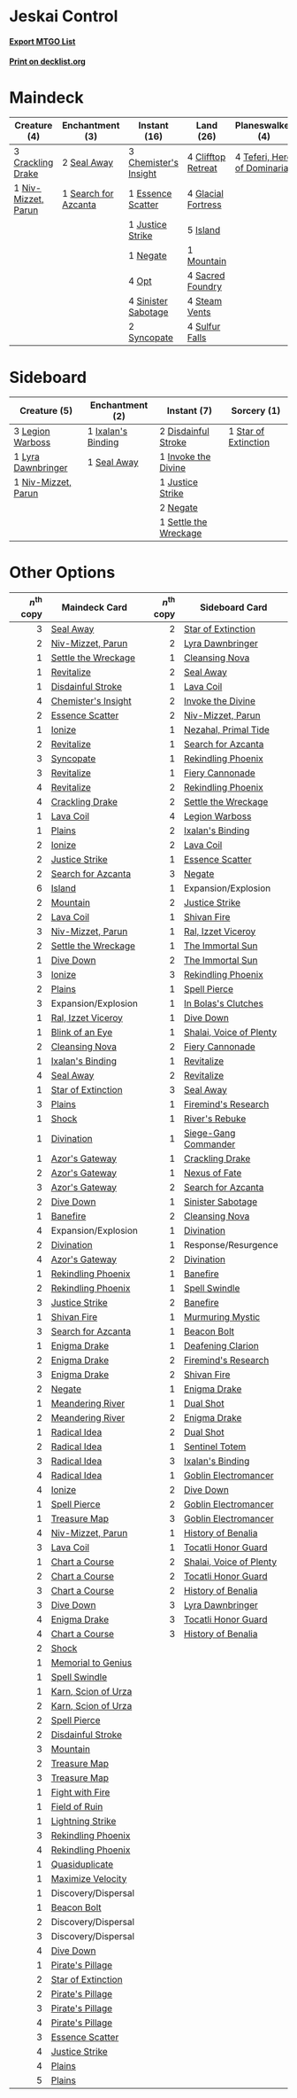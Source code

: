 # Jeskai Control

#### [Export MTGO List](../collection/Jeskai%20Control/Jeskai%20Control.txt)
#### [Print on decklist.org](http://decklist.org/?deckmain=3%09Chemister's%20Insight%0A1%09Cleansing%20Nova%0A4%09Clifftop%20Retreat%0A3%09Crackling%20Drake%0A4%09Deafening%20Clarion%0A1%09Essence%20Scatter%0A2%09Expansion/Explosion%0A4%09Glacial%20Fortress%0A5%09Island%0A1%09Justice%20Strike%0A1%09Mountain%0A1%09Negate%0A1%09Niv-Mizzet,%20Parun%0A4%09Opt%0A4%09Sacred%20Foundry%0A2%09Seal%20Away%0A1%09Search%20for%20Azcanta%0A4%09Sinister%20Sabotage%0A4%09Steam%20Vents%0A4%09Sulfur%20Falls%0A2%09Syncopate%0A4%09Teferi,%20Hero%20of%20Dominaria&deckside=2%09Disdainful%20Stroke%0A1%09Invoke%20the%20Divine%0A1%09Ixalan's%20Binding%0A1%09Justice%20Strike%0A3%09Legion%20Warboss%0A1%09Lyra%20Dawnbringer%0A2%09Negate%0A1%09Niv-Mizzet,%20Parun%0A1%09Seal%20Away%0A1%09Settle%20the%20Wreckage%0A1%09Star%20of%20Extinction)
# Maindeck

|                                         Creature (4)                                         |                                        Enchantment (3)                                        |                                          Instant (16)                                          |                                          Land (26)                                          |                                           Planeswalker (4)                                           |                                         Sorcery (5)                                          |     Unknown (2)     |
|----------------------------------------------------------------------------------------------|-----------------------------------------------------------------------------------------------|------------------------------------------------------------------------------------------------|---------------------------------------------------------------------------------------------|------------------------------------------------------------------------------------------------------|----------------------------------------------------------------------------------------------|---------------------|
|3 [Crackling Drake](http://gatherer.wizards.com/Pages/Card/Details.aspx?multiverseid=452913)  |2 [Seal Away](http://gatherer.wizards.com/Pages/Card/Details.aspx?multiverseid=442919)         |3 [Chemister's Insight](http://gatherer.wizards.com/Pages/Card/Details.aspx?multiverseid=452782)|4 [Clifftop Retreat](http://gatherer.wizards.com/Pages/Card/Details.aspx?multiverseid=241980)|4 [Teferi, Hero of Dominaria](http://gatherer.wizards.com/Pages/Card/Details.aspx?multiverseid=443095)|1 [Cleansing Nova](http://gatherer.wizards.com/Pages/Card/Details.aspx?multiverseid=447145)   |2 Expansion/Explosion|
|1 [Niv-Mizzet, Parun](http://gatherer.wizards.com/Pages/Card/Details.aspx?multiverseid=452942)|1 [Search for Azcanta](http://gatherer.wizards.com/Pages/Card/Details.aspx?multiverseid=435226)|1 [Essence Scatter](http://gatherer.wizards.com/Pages/Card/Details.aspx?multiverseid=438446)    |4 [Glacial Fortress](http://gatherer.wizards.com/Pages/Card/Details.aspx?multiverseid=435416)|                                                                                                      |4 [Deafening Clarion](http://gatherer.wizards.com/Pages/Card/Details.aspx?multiverseid=452915)|                     |
|                                                                                              |                                                                                               |1 [Justice Strike](http://gatherer.wizards.com/Pages/Card/Details.aspx?multiverseid=452932)     |5 [Island](http://gatherer.wizards.com/Pages/Card/Details.aspx?multiverseid=439602)          |                                                                                                      |                                                                                              |                     |
|                                                                                              |                                                                                               |1 [Negate](http://gatherer.wizards.com/Pages/Card/Details.aspx?multiverseid=447135)             |1 [Mountain](http://gatherer.wizards.com/Pages/Card/Details.aspx?multiverseid=439604)        |                                                                                                      |                                                                                              |                     |
|                                                                                              |                                                                                               |4 [Opt](http://gatherer.wizards.com/Pages/Card/Details.aspx?multiverseid=435217)                |4 [Sacred Foundry](http://gatherer.wizards.com/Pages/Card/Details.aspx?multiverseid=405106)  |                                                                                                      |                                                                                              |                     |
|                                                                                              |                                                                                               |4 [Sinister Sabotage](http://gatherer.wizards.com/Pages/Card/Details.aspx?multiverseid=452804)  |4 [Steam Vents](http://gatherer.wizards.com/Pages/Card/Details.aspx?multiverseid=405109)     |                                                                                                      |                                                                                              |                     |
|                                                                                              |                                                                                               |2 [Syncopate](http://gatherer.wizards.com/Pages/Card/Details.aspx?multiverseid=270369)          |4 [Sulfur Falls](http://gatherer.wizards.com/Pages/Card/Details.aspx?multiverseid=241987)    |                                                                                                      |                                                                                              |                     |


# Sideboard

|                                         Creature (5)                                         |                                       Enchantment (2)                                       |                                          Instant (7)                                           |                                          Sorcery (1)                                          |
|----------------------------------------------------------------------------------------------|---------------------------------------------------------------------------------------------|------------------------------------------------------------------------------------------------|-----------------------------------------------------------------------------------------------|
|3 [Legion Warboss](http://gatherer.wizards.com/Pages/Card/Details.aspx?multiverseid=452859)   |1 [Ixalan's Binding](http://gatherer.wizards.com/Pages/Card/Details.aspx?multiverseid=435168)|2 [Disdainful Stroke](http://gatherer.wizards.com/Pages/Card/Details.aspx?multiverseid=446776)  |1 [Star of Extinction](http://gatherer.wizards.com/Pages/Card/Details.aspx?multiverseid=435315)|
|1 [Lyra Dawnbringer](http://gatherer.wizards.com/Pages/Card/Details.aspx?multiverseid=442914) |1 [Seal Away](http://gatherer.wizards.com/Pages/Card/Details.aspx?multiverseid=442919)       |1 [Invoke the Divine](http://gatherer.wizards.com/Pages/Card/Details.aspx?multiverseid=447152)  |                                                                                               |
|1 [Niv-Mizzet, Parun](http://gatherer.wizards.com/Pages/Card/Details.aspx?multiverseid=452942)|                                                                                             |1 [Justice Strike](http://gatherer.wizards.com/Pages/Card/Details.aspx?multiverseid=452932)     |                                                                                               |
|                                                                                              |                                                                                             |2 [Negate](http://gatherer.wizards.com/Pages/Card/Details.aspx?multiverseid=447135)             |                                                                                               |
|                                                                                              |                                                                                             |1 [Settle the Wreckage](http://gatherer.wizards.com/Pages/Card/Details.aspx?multiverseid=435186)|                                                                                               |


# Other Options

|*n*<sup>th</sup> copy|                                        Maindeck Card                                         |*n*<sup>th</sup> copy|                                          Sideboard Card                                          |
|--------------------:|----------------------------------------------------------------------------------------------|--------------------:|--------------------------------------------------------------------------------------------------|
|                    3|[Seal Away](http://gatherer.wizards.com/Pages/Card/Details.aspx?multiverseid=442919)          |                    2|[Star of Extinction](http://gatherer.wizards.com/Pages/Card/Details.aspx?multiverseid=435315)     |
|                    2|[Niv-Mizzet, Parun](http://gatherer.wizards.com/Pages/Card/Details.aspx?multiverseid=452942)  |                    2|[Lyra Dawnbringer](http://gatherer.wizards.com/Pages/Card/Details.aspx?multiverseid=442914)       |
|                    1|[Settle the Wreckage](http://gatherer.wizards.com/Pages/Card/Details.aspx?multiverseid=435186)|                    1|[Cleansing Nova](http://gatherer.wizards.com/Pages/Card/Details.aspx?multiverseid=447145)         |
|                    1|[Revitalize](http://gatherer.wizards.com/Pages/Card/Details.aspx?multiverseid=447171)         |                    2|[Seal Away](http://gatherer.wizards.com/Pages/Card/Details.aspx?multiverseid=442919)              |
|                    1|[Disdainful Stroke](http://gatherer.wizards.com/Pages/Card/Details.aspx?multiverseid=446776)  |                    1|[Lava Coil](http://gatherer.wizards.com/Pages/Card/Details.aspx?multiverseid=452858)              |
|                    4|[Chemister's Insight](http://gatherer.wizards.com/Pages/Card/Details.aspx?multiverseid=452782)|                    2|[Invoke the Divine](http://gatherer.wizards.com/Pages/Card/Details.aspx?multiverseid=447152)      |
|                    2|[Essence Scatter](http://gatherer.wizards.com/Pages/Card/Details.aspx?multiverseid=438446)    |                    2|[Niv-Mizzet, Parun](http://gatherer.wizards.com/Pages/Card/Details.aspx?multiverseid=452942)      |
|                    1|[Ionize](http://gatherer.wizards.com/Pages/Card/Details.aspx?multiverseid=452929)             |                    1|[Nezahal, Primal Tide](http://gatherer.wizards.com/Pages/Card/Details.aspx?multiverseid=439702)   |
|                    2|[Revitalize](http://gatherer.wizards.com/Pages/Card/Details.aspx?multiverseid=447171)         |                    1|[Search for Azcanta](http://gatherer.wizards.com/Pages/Card/Details.aspx?multiverseid=435226)     |
|                    3|[Syncopate](http://gatherer.wizards.com/Pages/Card/Details.aspx?multiverseid=270369)          |                    1|[Rekindling Phoenix](http://gatherer.wizards.com/Pages/Card/Details.aspx?multiverseid=439768)     |
|                    3|[Revitalize](http://gatherer.wizards.com/Pages/Card/Details.aspx?multiverseid=447171)         |                    1|[Fiery Cannonade](http://gatherer.wizards.com/Pages/Card/Details.aspx?multiverseid=435297)        |
|                    4|[Revitalize](http://gatherer.wizards.com/Pages/Card/Details.aspx?multiverseid=447171)         |                    2|[Rekindling Phoenix](http://gatherer.wizards.com/Pages/Card/Details.aspx?multiverseid=439768)     |
|                    4|[Crackling Drake](http://gatherer.wizards.com/Pages/Card/Details.aspx?multiverseid=452913)    |                    2|[Settle the Wreckage](http://gatherer.wizards.com/Pages/Card/Details.aspx?multiverseid=435186)    |
|                    1|[Lava Coil](http://gatherer.wizards.com/Pages/Card/Details.aspx?multiverseid=452858)          |                    4|[Legion Warboss](http://gatherer.wizards.com/Pages/Card/Details.aspx?multiverseid=452859)         |
|                    1|[Plains](http://gatherer.wizards.com/Pages/Card/Details.aspx?multiverseid=439601)             |                    2|[Ixalan's Binding](http://gatherer.wizards.com/Pages/Card/Details.aspx?multiverseid=435168)       |
|                    2|[Ionize](http://gatherer.wizards.com/Pages/Card/Details.aspx?multiverseid=452929)             |                    2|[Lava Coil](http://gatherer.wizards.com/Pages/Card/Details.aspx?multiverseid=452858)              |
|                    2|[Justice Strike](http://gatherer.wizards.com/Pages/Card/Details.aspx?multiverseid=452932)     |                    1|[Essence Scatter](http://gatherer.wizards.com/Pages/Card/Details.aspx?multiverseid=438446)        |
|                    2|[Search for Azcanta](http://gatherer.wizards.com/Pages/Card/Details.aspx?multiverseid=435226) |                    3|[Negate](http://gatherer.wizards.com/Pages/Card/Details.aspx?multiverseid=447135)                 |
|                    6|[Island](http://gatherer.wizards.com/Pages/Card/Details.aspx?multiverseid=439602)             |                    1|Expansion/Explosion                                                                               |
|                    2|[Mountain](http://gatherer.wizards.com/Pages/Card/Details.aspx?multiverseid=439604)           |                    2|[Justice Strike](http://gatherer.wizards.com/Pages/Card/Details.aspx?multiverseid=452932)         |
|                    2|[Lava Coil](http://gatherer.wizards.com/Pages/Card/Details.aspx?multiverseid=452858)          |                    1|[Shivan Fire](http://gatherer.wizards.com/Pages/Card/Details.aspx?multiverseid=443030)            |
|                    3|[Niv-Mizzet, Parun](http://gatherer.wizards.com/Pages/Card/Details.aspx?multiverseid=452942)  |                    1|[Ral, Izzet Viceroy](http://gatherer.wizards.com/Pages/Card/Details.aspx?multiverseid=452945)     |
|                    2|[Settle the Wreckage](http://gatherer.wizards.com/Pages/Card/Details.aspx?multiverseid=435186)|                    1|[The Immortal Sun](http://gatherer.wizards.com/Pages/Card/Details.aspx?multiverseid=439844)       |
|                    1|[Dive Down](http://gatherer.wizards.com/Pages/Card/Details.aspx?multiverseid=435205)          |                    2|[The Immortal Sun](http://gatherer.wizards.com/Pages/Card/Details.aspx?multiverseid=439844)       |
|                    3|[Ionize](http://gatherer.wizards.com/Pages/Card/Details.aspx?multiverseid=452929)             |                    3|[Rekindling Phoenix](http://gatherer.wizards.com/Pages/Card/Details.aspx?multiverseid=439768)     |
|                    2|[Plains](http://gatherer.wizards.com/Pages/Card/Details.aspx?multiverseid=439601)             |                    1|[Spell Pierce](http://gatherer.wizards.com/Pages/Card/Details.aspx?multiverseid=425876)           |
|                    3|Expansion/Explosion                                                                           |                    1|[In Bolas's Clutches](http://gatherer.wizards.com/Pages/Card/Details.aspx?multiverseid=442942)    |
|                    1|[Ral, Izzet Viceroy](http://gatherer.wizards.com/Pages/Card/Details.aspx?multiverseid=452945) |                    1|[Dive Down](http://gatherer.wizards.com/Pages/Card/Details.aspx?multiverseid=435205)              |
|                    1|[Blink of an Eye](http://gatherer.wizards.com/Pages/Card/Details.aspx?multiverseid=442934)    |                    1|[Shalai, Voice of Plenty](http://gatherer.wizards.com/Pages/Card/Details.aspx?multiverseid=442923)|
|                    2|[Cleansing Nova](http://gatherer.wizards.com/Pages/Card/Details.aspx?multiverseid=447145)     |                    2|[Fiery Cannonade](http://gatherer.wizards.com/Pages/Card/Details.aspx?multiverseid=435297)        |
|                    1|[Ixalan's Binding](http://gatherer.wizards.com/Pages/Card/Details.aspx?multiverseid=435168)   |                    1|[Revitalize](http://gatherer.wizards.com/Pages/Card/Details.aspx?multiverseid=447171)             |
|                    4|[Seal Away](http://gatherer.wizards.com/Pages/Card/Details.aspx?multiverseid=442919)          |                    2|[Revitalize](http://gatherer.wizards.com/Pages/Card/Details.aspx?multiverseid=447171)             |
|                    1|[Star of Extinction](http://gatherer.wizards.com/Pages/Card/Details.aspx?multiverseid=435315) |                    3|[Seal Away](http://gatherer.wizards.com/Pages/Card/Details.aspx?multiverseid=442919)              |
|                    3|[Plains](http://gatherer.wizards.com/Pages/Card/Details.aspx?multiverseid=439601)             |                    1|[Firemind's Research](http://gatherer.wizards.com/Pages/Card/Details.aspx?multiverseid=452921)    |
|                    1|[Shock](http://gatherer.wizards.com/Pages/Card/Details.aspx?multiverseid=386365)              |                    1|[River's Rebuke](http://gatherer.wizards.com/Pages/Card/Details.aspx?multiverseid=435223)         |
|                    1|[Divination](http://gatherer.wizards.com/Pages/Card/Details.aspx?multiverseid=416866)         |                    1|[Siege-Gang Commander](http://gatherer.wizards.com/Pages/Card/Details.aspx?multiverseid=413689)   |
|                    1|[Azor's Gateway](http://gatherer.wizards.com/Pages/Card/Details.aspx?multiverseid=439838)     |                    1|[Crackling Drake](http://gatherer.wizards.com/Pages/Card/Details.aspx?multiverseid=452913)        |
|                    2|[Azor's Gateway](http://gatherer.wizards.com/Pages/Card/Details.aspx?multiverseid=439838)     |                    1|[Nexus of Fate](http://gatherer.wizards.com/Pages/Card/Details.aspx?multiverseid=450253)          |
|                    3|[Azor's Gateway](http://gatherer.wizards.com/Pages/Card/Details.aspx?multiverseid=439838)     |                    2|[Search for Azcanta](http://gatherer.wizards.com/Pages/Card/Details.aspx?multiverseid=435226)     |
|                    2|[Dive Down](http://gatherer.wizards.com/Pages/Card/Details.aspx?multiverseid=435205)          |                    1|[Sinister Sabotage](http://gatherer.wizards.com/Pages/Card/Details.aspx?multiverseid=452804)      |
|                    1|[Banefire](http://gatherer.wizards.com/Pages/Card/Details.aspx?multiverseid=397676)           |                    2|[Cleansing Nova](http://gatherer.wizards.com/Pages/Card/Details.aspx?multiverseid=447145)         |
|                    4|Expansion/Explosion                                                                           |                    1|[Divination](http://gatherer.wizards.com/Pages/Card/Details.aspx?multiverseid=416866)             |
|                    2|[Divination](http://gatherer.wizards.com/Pages/Card/Details.aspx?multiverseid=416866)         |                    1|Response/Resurgence                                                                               |
|                    4|[Azor's Gateway](http://gatherer.wizards.com/Pages/Card/Details.aspx?multiverseid=439838)     |                    2|[Divination](http://gatherer.wizards.com/Pages/Card/Details.aspx?multiverseid=416866)             |
|                    1|[Rekindling Phoenix](http://gatherer.wizards.com/Pages/Card/Details.aspx?multiverseid=439768) |                    1|[Banefire](http://gatherer.wizards.com/Pages/Card/Details.aspx?multiverseid=397676)               |
|                    2|[Rekindling Phoenix](http://gatherer.wizards.com/Pages/Card/Details.aspx?multiverseid=439768) |                    1|[Spell Swindle](http://gatherer.wizards.com/Pages/Card/Details.aspx?multiverseid=435235)          |
|                    3|[Justice Strike](http://gatherer.wizards.com/Pages/Card/Details.aspx?multiverseid=452932)     |                    2|[Banefire](http://gatherer.wizards.com/Pages/Card/Details.aspx?multiverseid=397676)               |
|                    1|[Shivan Fire](http://gatherer.wizards.com/Pages/Card/Details.aspx?multiverseid=443030)        |                    1|[Murmuring Mystic](http://gatherer.wizards.com/Pages/Card/Details.aspx?multiverseid=452795)       |
|                    3|[Search for Azcanta](http://gatherer.wizards.com/Pages/Card/Details.aspx?multiverseid=435226) |                    1|[Beacon Bolt](http://gatherer.wizards.com/Pages/Card/Details.aspx?multiverseid=452904)            |
|                    1|[Enigma Drake](http://gatherer.wizards.com/Pages/Card/Details.aspx?multiverseid=447352)       |                    1|[Deafening Clarion](http://gatherer.wizards.com/Pages/Card/Details.aspx?multiverseid=452915)      |
|                    2|[Enigma Drake](http://gatherer.wizards.com/Pages/Card/Details.aspx?multiverseid=447352)       |                    2|[Firemind's Research](http://gatherer.wizards.com/Pages/Card/Details.aspx?multiverseid=452921)    |
|                    3|[Enigma Drake](http://gatherer.wizards.com/Pages/Card/Details.aspx?multiverseid=447352)       |                    2|[Shivan Fire](http://gatherer.wizards.com/Pages/Card/Details.aspx?multiverseid=443030)            |
|                    2|[Negate](http://gatherer.wizards.com/Pages/Card/Details.aspx?multiverseid=447135)             |                    1|[Enigma Drake](http://gatherer.wizards.com/Pages/Card/Details.aspx?multiverseid=447352)           |
|                    1|[Meandering River](http://gatherer.wizards.com/Pages/Card/Details.aspx?multiverseid=447067)   |                    1|[Dual Shot](http://gatherer.wizards.com/Pages/Card/Details.aspx?multiverseid=435295)              |
|                    2|[Meandering River](http://gatherer.wizards.com/Pages/Card/Details.aspx?multiverseid=447067)   |                    2|[Enigma Drake](http://gatherer.wizards.com/Pages/Card/Details.aspx?multiverseid=447352)           |
|                    1|[Radical Idea](http://gatherer.wizards.com/Pages/Card/Details.aspx?multiverseid=452802)       |                    2|[Dual Shot](http://gatherer.wizards.com/Pages/Card/Details.aspx?multiverseid=435295)              |
|                    2|[Radical Idea](http://gatherer.wizards.com/Pages/Card/Details.aspx?multiverseid=452802)       |                    1|[Sentinel Totem](http://gatherer.wizards.com/Pages/Card/Details.aspx?multiverseid=435404)         |
|                    3|[Radical Idea](http://gatherer.wizards.com/Pages/Card/Details.aspx?multiverseid=452802)       |                    3|[Ixalan's Binding](http://gatherer.wizards.com/Pages/Card/Details.aspx?multiverseid=435168)       |
|                    4|[Radical Idea](http://gatherer.wizards.com/Pages/Card/Details.aspx?multiverseid=452802)       |                    1|[Goblin Electromancer](http://gatherer.wizards.com/Pages/Card/Details.aspx?multiverseid=425991)   |
|                    4|[Ionize](http://gatherer.wizards.com/Pages/Card/Details.aspx?multiverseid=452929)             |                    2|[Dive Down](http://gatherer.wizards.com/Pages/Card/Details.aspx?multiverseid=435205)              |
|                    1|[Spell Pierce](http://gatherer.wizards.com/Pages/Card/Details.aspx?multiverseid=425876)       |                    2|[Goblin Electromancer](http://gatherer.wizards.com/Pages/Card/Details.aspx?multiverseid=425991)   |
|                    1|[Treasure Map](http://gatherer.wizards.com/Pages/Card/Details.aspx?multiverseid=435410)       |                    3|[Goblin Electromancer](http://gatherer.wizards.com/Pages/Card/Details.aspx?multiverseid=425991)   |
|                    4|[Niv-Mizzet, Parun](http://gatherer.wizards.com/Pages/Card/Details.aspx?multiverseid=452942)  |                    1|[History of Benalia](http://gatherer.wizards.com/Pages/Card/Details.aspx?multiverseid=442909)     |
|                    3|[Lava Coil](http://gatherer.wizards.com/Pages/Card/Details.aspx?multiverseid=452858)          |                    1|[Tocatli Honor Guard](http://gatherer.wizards.com/Pages/Card/Details.aspx?multiverseid=435194)    |
|                    1|[Chart a Course](http://gatherer.wizards.com/Pages/Card/Details.aspx?multiverseid=435200)     |                    2|[Shalai, Voice of Plenty](http://gatherer.wizards.com/Pages/Card/Details.aspx?multiverseid=442923)|
|                    2|[Chart a Course](http://gatherer.wizards.com/Pages/Card/Details.aspx?multiverseid=435200)     |                    2|[Tocatli Honor Guard](http://gatherer.wizards.com/Pages/Card/Details.aspx?multiverseid=435194)    |
|                    3|[Chart a Course](http://gatherer.wizards.com/Pages/Card/Details.aspx?multiverseid=435200)     |                    2|[History of Benalia](http://gatherer.wizards.com/Pages/Card/Details.aspx?multiverseid=442909)     |
|                    3|[Dive Down](http://gatherer.wizards.com/Pages/Card/Details.aspx?multiverseid=435205)          |                    3|[Lyra Dawnbringer](http://gatherer.wizards.com/Pages/Card/Details.aspx?multiverseid=442914)       |
|                    4|[Enigma Drake](http://gatherer.wizards.com/Pages/Card/Details.aspx?multiverseid=447352)       |                    3|[Tocatli Honor Guard](http://gatherer.wizards.com/Pages/Card/Details.aspx?multiverseid=435194)    |
|                    4|[Chart a Course](http://gatherer.wizards.com/Pages/Card/Details.aspx?multiverseid=435200)     |                    3|[History of Benalia](http://gatherer.wizards.com/Pages/Card/Details.aspx?multiverseid=442909)     |
|                    2|[Shock](http://gatherer.wizards.com/Pages/Card/Details.aspx?multiverseid=386365)              |                     |                                                                                                  |
|                    1|[Memorial to Genius](http://gatherer.wizards.com/Pages/Card/Details.aspx?multiverseid=443131) |                     |                                                                                                  |
|                    1|[Spell Swindle](http://gatherer.wizards.com/Pages/Card/Details.aspx?multiverseid=435235)      |                     |                                                                                                  |
|                    1|[Karn, Scion of Urza](http://gatherer.wizards.com/Pages/Card/Details.aspx?multiverseid=442889)|                     |                                                                                                  |
|                    2|[Karn, Scion of Urza](http://gatherer.wizards.com/Pages/Card/Details.aspx?multiverseid=442889)|                     |                                                                                                  |
|                    2|[Spell Pierce](http://gatherer.wizards.com/Pages/Card/Details.aspx?multiverseid=425876)       |                     |                                                                                                  |
|                    2|[Disdainful Stroke](http://gatherer.wizards.com/Pages/Card/Details.aspx?multiverseid=446776)  |                     |                                                                                                  |
|                    3|[Mountain](http://gatherer.wizards.com/Pages/Card/Details.aspx?multiverseid=439604)           |                     |                                                                                                  |
|                    2|[Treasure Map](http://gatherer.wizards.com/Pages/Card/Details.aspx?multiverseid=435410)       |                     |                                                                                                  |
|                    3|[Treasure Map](http://gatherer.wizards.com/Pages/Card/Details.aspx?multiverseid=435410)       |                     |                                                                                                  |
|                    1|[Fight with Fire](http://gatherer.wizards.com/Pages/Card/Details.aspx?multiverseid=443007)    |                     |                                                                                                  |
|                    1|[Field of Ruin](http://gatherer.wizards.com/Pages/Card/Details.aspx?multiverseid=435415)      |                     |                                                                                                  |
|                    1|[Lightning Strike](http://gatherer.wizards.com/Pages/Card/Details.aspx?multiverseid=435303)   |                     |                                                                                                  |
|                    3|[Rekindling Phoenix](http://gatherer.wizards.com/Pages/Card/Details.aspx?multiverseid=439768) |                     |                                                                                                  |
|                    4|[Rekindling Phoenix](http://gatherer.wizards.com/Pages/Card/Details.aspx?multiverseid=439768) |                     |                                                                                                  |
|                    1|[Quasiduplicate](http://gatherer.wizards.com/Pages/Card/Details.aspx?multiverseid=452801)     |                     |                                                                                                  |
|                    1|[Maximize Velocity](http://gatherer.wizards.com/Pages/Card/Details.aspx?multiverseid=452861)  |                     |                                                                                                  |
|                    1|Discovery/Dispersal                                                                           |                     |                                                                                                  |
|                    1|[Beacon Bolt](http://gatherer.wizards.com/Pages/Card/Details.aspx?multiverseid=452904)        |                     |                                                                                                  |
|                    2|Discovery/Dispersal                                                                           |                     |                                                                                                  |
|                    3|Discovery/Dispersal                                                                           |                     |                                                                                                  |
|                    4|[Dive Down](http://gatherer.wizards.com/Pages/Card/Details.aspx?multiverseid=435205)          |                     |                                                                                                  |
|                    1|[Pirate's Pillage](http://gatherer.wizards.com/Pages/Card/Details.aspx?multiverseid=439766)   |                     |                                                                                                  |
|                    2|[Star of Extinction](http://gatherer.wizards.com/Pages/Card/Details.aspx?multiverseid=435315) |                     |                                                                                                  |
|                    2|[Pirate's Pillage](http://gatherer.wizards.com/Pages/Card/Details.aspx?multiverseid=439766)   |                     |                                                                                                  |
|                    3|[Pirate's Pillage](http://gatherer.wizards.com/Pages/Card/Details.aspx?multiverseid=439766)   |                     |                                                                                                  |
|                    4|[Pirate's Pillage](http://gatherer.wizards.com/Pages/Card/Details.aspx?multiverseid=439766)   |                     |                                                                                                  |
|                    3|[Essence Scatter](http://gatherer.wizards.com/Pages/Card/Details.aspx?multiverseid=438446)    |                     |                                                                                                  |
|                    4|[Justice Strike](http://gatherer.wizards.com/Pages/Card/Details.aspx?multiverseid=452932)     |                     |                                                                                                  |
|                    4|[Plains](http://gatherer.wizards.com/Pages/Card/Details.aspx?multiverseid=439601)             |                     |                                                                                                  |
|                    5|[Plains](http://gatherer.wizards.com/Pages/Card/Details.aspx?multiverseid=439601)             |                     |                                                                                                  |

